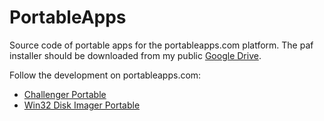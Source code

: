 PortableApps
============

Source code of portable apps for the portableapps.com platform. The paf installer should be downloaded from my public [Google Drive](https://googledrive.com/host/0B5L61s7LfvFNbUhVRy1aa2tFdGs/).

Follow the development on portableapps.com:

* [Challenger Portable](http://portableapps.com/node/36321)
* [Win32 Disk Imager Portable](http://portableapps.com/node/36350)